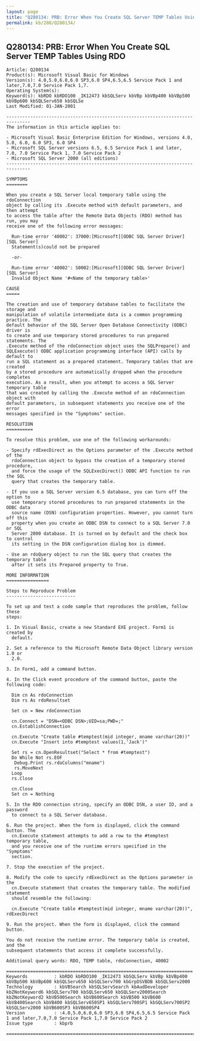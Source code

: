 ```yaml
---
layout: page
title: "Q280134: PRB: Error When You Create SQL Server TEMP Tables Using RDO"
permalink: kb/280/Q280134/
---
```


## Q280134: PRB: Error When You Create SQL Server TEMP Tables Using RDO

	Article: Q280134
	Product(s): Microsoft Visual Basic for Windows
	Version(s): 4.0,5.0,6.0,6.0 SP3,6.0 SP4,6.5,6.5 Service Pack 1 and later,7.0,7.0 Service Pack 1,7.
	Operating System(s): 
	Keyword(s): kbRDO kbRDO100 _IK12473 kbSQLServ kbVBp kbVBp400 kbVBp500 kbVBp600 kbSQLServ650 kbSQLSe
	Last Modified: 01-JAN-2001
	
	-------------------------------------------------------------------------------
	The information in this article applies to:
	
	- Microsoft Visual Basic Enterprise Edition for Windows, versions 4.0, 5.0, 6.0, 6.0 SP3, 6.0 SP4 
	- Microsoft SQL Server versions 6.5, 6.5 Service Pack 1 and later, 7.0, 7.0 Service Pack 1, 7.0 Service Pack 2 
	- Microsoft SQL Server 2000 (all editions) 
	-------------------------------------------------------------------------------
	
	SYMPTOMS
	========
	
	When you create a SQL Server local temporary table using the rdoConnection
	object by calling its .Execute method with default parameters, and then attempt
	to access the table after the Remote Data Objects (RDO) method has run, you may
	receive one of the following error messages:
	
	  Run-time error '40002': 37000:[Microsoft][ODBC SQL Server Driver][SQL Server]
	  Statement(s)could not be prepared
	
	  -or-
	
	  Run-time error '40002': S0002:[Microsoft][ODBC SQL Server Driver][SQL Server]
	  Invalid Object Name '#<Name of the temporary table>'
	
	CAUSE
	=====
	
	The creation and use of temporary database tables to facilitate the storage and
	manipulation of volatile intermediate data is a common programming practice. The
	default behavior of the SQL Server Open Database Connectivity (ODBC) driver is
	to create and use temporary stored procedures to run prepared statements. The
	.Execute method of the rdoConnection object uses the SQLPrepare() and
	SQLExecute() ODBC application programming interface (API) calls by default to
	run a SQL statement as a prepared statement. Temporary tables that are created
	by a stored procedure are automatically dropped when the procedure completes
	execution. As a result, when you attempt to access a SQL Server temporary table
	that was created by calling the .Execute method of an rdoConnection object with
	default parameters, in subsequent statements you receive one of the error
	messages specified in the "Symptoms" section.
	
	RESOLUTION
	==========
	
	To resolve this problem, use one of the following workarounds:
	
	- Specify rdExecDirect as the Options parameter of the .Execute method of the
	  rdoConnection object to bypass the creation of a temporary stored procedure,
	  and force the usage of the SQLExecDirect() ODBC API function to run the SQL
	  query that creates the temporary table.
	
	- If you use a SQL Server version 6.5 database, you can turn off the option to
	  use temporary stored procedures to run prepared statements in the ODBC data
	  source name (DSN) configuration properties. However, you cannot turn off this
	  property when you create an ODBC DSN to connect to a SQL Server 7.0 or SQL
	  Server 2000 database. It is turned on by default and the check box to control
	  its setting in the DSN configuration dialog box is dimmed.
	
	- Use an rdoQuery object to run the SQL query that creates the temporary table
	  after it sets its Prepared property to True.
	
	MORE INFORMATION
	================
	
	Steps to Reproduce Problem
	--------------------------
	
	To set up and test a code sample that reproduces the problem, follow these
	steps:
	
	1. In Visual Basic, create a new Standard EXE project. Form1 is created by
	  default.
	
	2. Set a reference to the Microsoft Remote Data Object library version 1.0 or
	  2.0.
	
	3. In Form1, add a command button.
	
	4. In the Click event procedure of the command button, paste the following code:
	
	  Dim cn As rdoConnection
	  Dim rs As rdoResultset
	
	  Set cn = New rdoConnection
	
	  cn.Connect = "DSN=<ODBC DSN>;UID=sa;PWD=;"
	  cn.EstablishConnection
	
	  cn.Execute "Create table #temptest(mid integer, mname varchar(20))" 
	  cn.Execute "Insert into #temptest values(1,'Jack')"
	
	  Set rs = cn.OpenResultset("Select * from #temptest")
	  Do While Not rs.EOF
	   Debug.Print rs.rdoColumns("mname")
	   rs.MoveNext
	  Loop
	  rs.Close
	
	  cn.Close
	  Set cn = Nothing
	
	5. In the RDO connection string, specify an ODBC DSN, a user ID, and a password
	  to connect to a SQL Server database.
	
	6. Run the project. When the form is displayed, click the command button. The
	  cn.Execute statement attempts to add a row to the #temptest temporary table,
	  and you receive one of the runtime errors specified in the "Symptoms"
	  section.
	
	7. Stop the execution of the project.
	
	8. Modify the code to specify rdExecDirect as the Options parameter in the
	  cn.Execute statement that creates the temporary table. The modified statement
	  should resemble the following:
	
	  cn.Execute "Create table #temptest(mid integer, mname varchar(20))", rdExecDirect
	
	9. Run the project. When the form is displayed, click the command button.
	
	You do not receive the runtime error. The temporary table is created, and the
	subsequent statements that access it complete successfully.
	
	Additional query words: RDO, TEMP table, rdoConnection, 40002
	
	======================================================================
	Keywords          : kbRDO kbRDO100 _IK12473 kbSQLServ kbVBp kbVBp400 kbVBp500 kbVBp600 kbSQLServ650 kbSQLServ700 kbGrpDSVBDB kbSQLServ2000 
	Technology        : kbVBSearch kbSQLServSearch kbAudDeveloper kbZNotKeyword6 kbSQLServ700 kbSQLServ650 kbSQLServ2000Search kbZNotKeyword2 kbVB500Search kbVB600Search kbVB500 kbVB600 kbVB400Search kbVB400 kbSQLServ650SP1 kbSQLServ700SP1 kbSQLServ700SP2 kbSQLServ2000 kbVB600SP3 kbVB600SP4
	Version           : :4.0,5.0,6.0,6.0 SP3,6.0 SP4,6.5,6.5 Service Pack 1 and later,7.0,7.0 Service Pack 1,7.0 Service Pack 2
	Issue type        : kbprb
	
	=============================================================================
	
